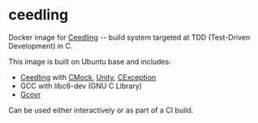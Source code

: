 # ceedling

Docker image for [Ceedling](http://www.throwtheswitch.org/ceedling) -- 
build system targeted at TDD (Test-Driven Development) in C.

This image is built on Ubuntu base and includes:  
- [Ceedling](http://www.throwtheswitch.org/ceedling) with 
  [CMock](https://github.com/throwtheswitch/cmock), 
  [Unity](https://github.com/throwtheswitch/unity), 
  [CException](https://github.com/throwtheswitch/cexception)
- GCC with libc6-dev (GNU C Library)
- [Gcovr](https://gcovr.com/en/stable/index.html)

Can be used either interactively or as part of a CI build.  
